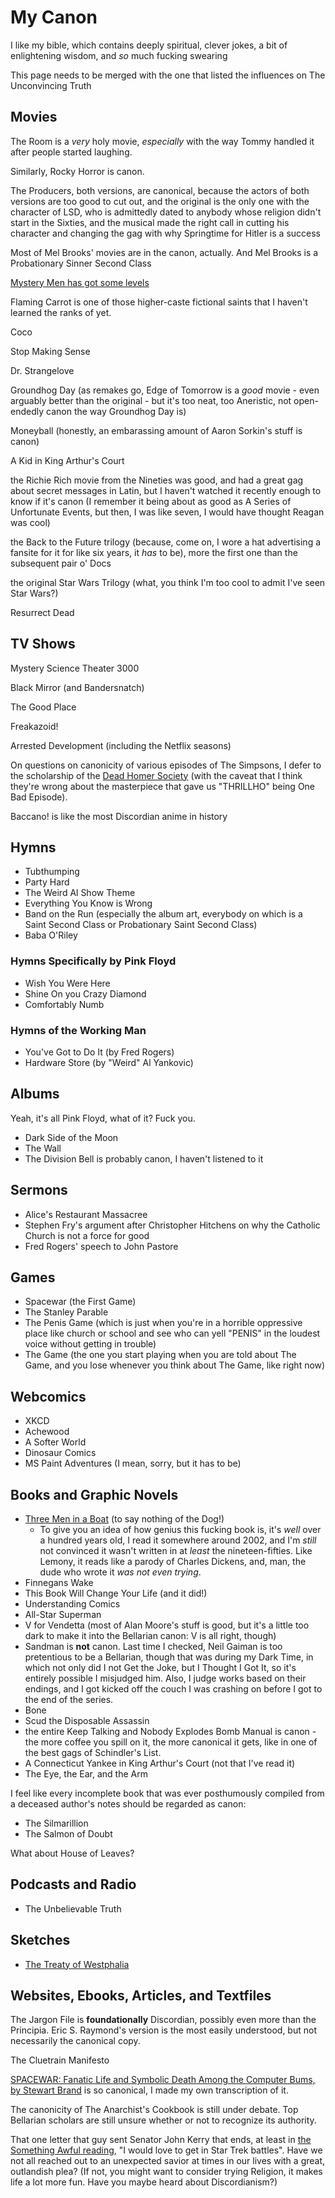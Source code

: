 # My Canon

I like my bible, which contains deeply spiritual, clever jokes, a bit of enlightening wisdom, and *so* much fucking swearing

This page needs to be merged with the one that listed the influences on The Unconvincing Truth

## Movies

The Room is a *very* holy movie, *especially* with the way Tommy handled it after people started laughing.

Similarly, Rocky Horror is canon.

The Producers, both versions, are canonical, because the actors of both versions are too good to cut out, and the original is the only one with the character of LSD, who is admittedly dated to anybody whose religion didn't start in the Sixties, and the musical made the right call in cutting his character and changing the gag with why Springtime for Hitler is a success

Most of Mel Brooks' movies are in the canon, actually. And Mel Brooks is a Probationary Sinner Second Class

[Mystery Men has got some levels][Mystery Men]

[Mystery Men]: 5450f13c-08ef-47cd-8ae1-e43331bbd4bd.md

Flaming Carrot is one of those higher-caste fictional saints that I haven't learned the ranks of yet.

Coco

Stop Making Sense

Dr. Strangelove

Groundhog Day (as remakes go, Edge of Tomorrow is a *good* movie - even arguably better than the original - but it's too neat, too Aneristic, not open-endedly canon the way Groundhog Day is)

Moneyball (honestly, an embarassing amount of Aaron Sorkin's stuff is canon)

A Kid in King Arthur's Court

the Richie Rich movie from the Nineties was good, and had a great gag about secret messages in Latin, but I haven't watched it recently enough to know if it's canon (I remember it being about as good as A Series of Unfortunate Events, but then, I was like seven, I would have thought Reagan was cool)

the Back to the Future trilogy (because, come on, I wore a hat advertising a fansite for it for like six years, it *has* to be), more the first one than the subsequent pair o' Docs

the original Star Wars Trilogy (what, you think I'm too cool to admit I've seen Star Wars?)

Resurrect Dead

## TV Shows

Mystery Science Theater 3000

Black Mirror (and Bandersnatch)

The Good Place

Freakazoid!

Arrested Development (including the Netflix seasons)

On questions on canonicity of various episodes of The Simpsons, I defer to the scholarship of the [Dead Homer Society][DHS] (with the caveat that I think they're wrong about the masterpiece that gave us "THRILLHO" being One Bad Episode).

[DHS]: https://deadhomersociety.com/manifesto/

Baccano! is like the most Discordian anime in history

## Hymns

- Tubthumping
- Party Hard
- The Weird Al Show Theme
- Everything You Know is Wrong
- Band on the Run (especially the album art, everybody on which is a Saint Second Class or Probationary Saint Second Class)
- Baba O'Riley

### Hymns Specifically by Pink Floyd

- Wish You Were Here
- Shine On you Crazy Diamond
- Comfortably Numb

### Hymns of the Working Man

- You've Got to Do It (by Fred Rogers)
- Hardware Store (by "Weird" Al Yankovic)

## Albums

Yeah, it's all Pink Floyd, what of it? Fuck you.

- Dark Side of the Moon
- The Wall
- The Division Bell is probably canon, I haven't listened to it

## Sermons

- Alice's Restaurant Massacree
- Stephen Fry's argument after Christopher Hitchens on why the Catholic Church is not a force for good
- Fred Rogers' speech to John Pastore

## Games

- Spacewar (the First Game)
- The Stanley Parable
- The Penis Game (which is just when you're in a horrible oppressive place like church or school and see who can yell "PENIS" in the loudest voice without getting in trouble)
- The Game (the one you start playing when you are told about The Game, and you lose whenever you think about The Game, like right now)

## Webcomics

- XKCD
- Achewood
- A Softer World
- Dinosaur Comics
- MS Paint Adventures (I mean, sorry, but it has to be)

## Books and Graphic Novels

- [Three Men in a Boat][] (to say nothing of the Dog!)
  - To give you an idea of how genius this fucking book is, it's *well* over a hundred years old, I read it somewhere around 2002, and I'm *still* not convinced it wasn't written in at *least* the nineteen-fifties. Like Lemony, it reads like a parody of Charles Dickens, and, man, the dude who wrote it *was not even trying*.
- Finnegans Wake
- This Book Will Change Your Life (and it did!)
- Understanding Comics
- All-Star Superman
- V for Vendetta (most of Alan Moore's stuff is good, but it's a little too dark to make it into the Bellarian canon: V is all right, though)
- Sandman is **not** canon. Last time I checked, Neil Gaiman is too pretentious to be a Bellarian, though that was during my Dark Time, in which not only did I not Get the Joke, but I Thought I Got It, so it's entirely possible I misjudged him. Also, I judge works based on their endings, and I got kicked off the couch I was crashing on before I got to the end of the series.
- Bone
- Scud the Disposable Assassin
- the entire Keep Talking and Nobody Explodes Bomb Manual is canon - the more coffee you spill on it, the more canonical it gets, like in one of the best gags of Schindler's List.
- A Connecticut Yankee in King Arthur's Court (not that I've read it)
- The Eye, the Ear, and the Arm

[Three Men in a Boat]: https://en.wikipedia.org/wiki/Three_Men_in_a_Boat

I feel like every incomplete book that was ever posthumously compiled from a deceased author's notes should be regarded as canon:

- The Silmarillion
- The Salmon of Doubt

What about House of Leaves?

## Podcasts and Radio

- The Unbelievable Truth

## Sketches

- [The Treaty of Westphalia][]

[The Treaty of Westphalia]: https://www.youtube.com/watch?v=c-WO73Dh7rY

## Websites, Ebooks, Articles, and Textfiles

The Jargon File is **foundationally** Discordian, possibly even more than the Principia. Eric S. Raymond's version is the most easily understood, but not necessarily the canonical copy.

The Cluetrain Manifesto

[SPACEWAR: Fanatic Life and Symbolic Death Among the Computer Bums, by Stewart Brand](http://stuartpb.github.io/spacewar-article/spacewar.html) is so canonical, I made my own transcription of it.

The canonicity of The Anarchist's Cookbook is still under debate. Top Bellarian scholars are still unsure whether or not to recognize its authority.

That one letter that guy sent Senator John Kerry that ends, at least in [the Something Awful reading](https://www.somethingawful.com/flash-tub/letter-from-internet-3/), "I would love to get in Star Trek battles". Have we not all reached out to an unexpected savior at times in our lives with a great, outlandish plea? (If not, you might want to consider trying Religion, it makes life a lot more fun. Have you maybe heard about Discordianism?)
